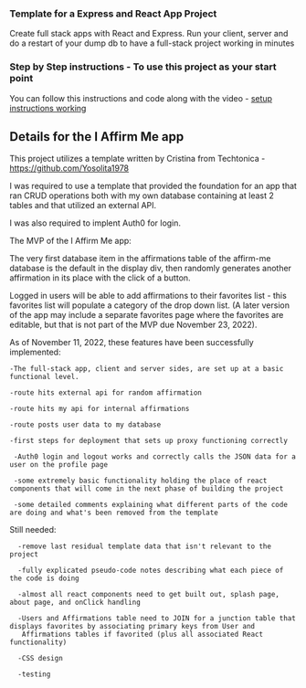 ### Template for a Express and React App Project
Create full stack apps with React and Express. Run your client, server and do a restart of your dump db to have a full-stack project working in minutes

### Step by Step instructions - To use this project as your start point
You can follow this instructions and code along with the video - [setup instructions working](https://www.dropbox.com/s/tthmdat3n3vp3be/SettingUpTemplate.mov?dl=0)

## Details for the I Affirm Me app
This project utilizes a template written by Cristina from Techtonica - https://github.com/Yosolita1978

I was required to use a template that provided the foundation for an app that ran CRUD operations both with my own database containing at least 2 tables and that utilized an external API. 

I was also required to implent Auth0 for login.

The MVP of the I Affirm Me app:

The very first database item in the affirmations table of the affirm-me database is the default in the display div, then randomly generates another affirmation in its place with the click of a button. 

Logged in users will be able to add affirmations to their favorites list - this favorites list will populate a category of the drop down list. (A later version of the app may include a separate favorites page where the favorites are editable, but that is not part of the MVP due November 23, 2022).

As of November 11, 2022, these features have been successfully implemented:
  
    
    -The full-stack app, client and server sides, are set up at a basic functional level.
    
    -route hits external api for random affirmation
     
    -route hits my api for internal affirmations
     
    -route posts user data to my database 
     
    -first steps for deployment that sets up proxy functioning correctly
      
     -Auth0 login and logout works and correctly calls the JSON data for a user on the profile page
     
     -some extremely basic functionality holding the place of react components that will come in the next phase of building the project
      
     -some detailed comments explaining what different parts of the code are doing and what's been removed from the template
      
  Still needed:
      
      -remove last residual template data that isn't relevant to the project
      
      -fully explicated pseudo-code notes describing what each piece of the code is doing
      
      -almost all react components need to get built out, splash page, about page, and onClick handling
      
      -Users and Affirmations table need to JOIN for a junction table that displays favorites by associating primary keys from User and   
       Affirmations tables if favorited (plus all associated React functionality)
      
      -CSS design
      
      -testing
